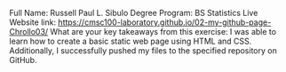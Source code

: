 Full Name: Russell Paul L. Sibulo
Degree Program: BS Statistics
Live Website link: https://cmsc100-laboratory.github.io/02-my-github-page-Chrollo03/
What are your key takeaways from this exercise: I was able to learn how to create a basic static web page using HTML and CSS. Additionally, I successfully pushed my files to the specified repository on GitHub.
